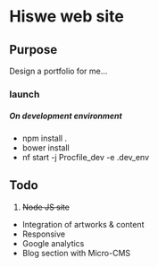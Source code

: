 # Hiswe web site

## Purpose

Design a portfolio for me…

### launch

##### On development environment
- npm install .
- bower install
- nf start -j Procfile_dev -e .dev_env

<!--##### On Heroku environment
- grunt build
- git commit + git push
- git push heroku master
- heroku plugins:install git://github.com/ddollar/heroku-config.git
- heroku config:set NODE_ENV=production
- …-->

## Todo

1. ~~Node JS site~~
- Integration of artworks & content
- Responsive
- Google analytics
- Blog section with Micro-CMS
